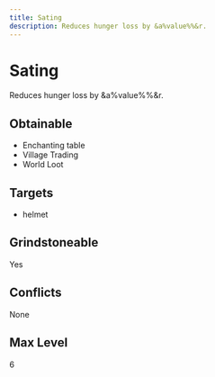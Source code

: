 ```yaml
---
title: Sating
description: Reduces hunger loss by &a%value%%&r.
---
```

# Sating
Reduces hunger loss by &a%value%%&r.
## Obtainable
- Enchanting table
- Village Trading
- World Loot
## Targets
- helmet
## Grindstoneable
Yes
## Conflicts
None
## Max Level
6
